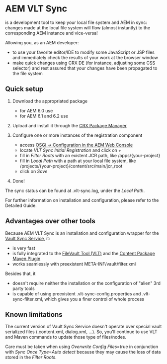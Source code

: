 # AEM VLT Sync

is a development tool to keep your local file system and AEM in sync: changes made at the local file system will flow (almost instantly) to the corresponding AEM instance and vice-versa!

Allowing you, as an AEM developer:

- to use your favorite editor/IDE to modify some JavaScript or JSP files and immediately check the results of your work at the browser window
- make quick changes using CRX DE (for instance, adjusting some CSS selector) and rest assured that your changes have been propagated to the file system


## Quick setup

1. Download the appropriated package

   * for AEM 6.0 use
   * for AEM 6.1 and 6.2 use

2. Upload and install it through the [CRX Package Manager](http://localhost:4502/crx/packmgr/index.jsp)

3. Configure one or more instances of the registration component

   * access [OSGi -> Configuration in the AEM Web Console](http://localhost:4502/system/console/configMgr)
   * locate *VLT Sync Initial Registration* and click on *+*
   * fill in *Filter Roots* with an existent JCR path, like /apps/{your-project}
   * fill in *Local Path* with a path at your local file system, like /projects/{your-project}/content/src/main/jcr_root 
   * click on *Save*

4. Done!

The sync status can be found at .vlt-sync.log, under the *Local Path*.

For further information on installation and configuration, please refer to the Detailed Guide.


## Advantages over other tools

Because AEM VLT Sync is an installation and configuration wrapper for the [Vault Sync Service](http://jackrabbit.apache.org/filevault/usage.html#Vault_Sync), it:

* is very fast
* is fully integrated to the [FileVault Tool (VLT)](https://docs.adobe.com/docs/en/aem/6-0/develop/dev-tools/ht-vlttool.html?wcmmode=disabled) and the [Content Package Maven Plugin](https://docs.adobe.com/docs/en/aem/6-0/develop/dev-tools/vlt-mavenplugin.html?wcmmode=disabled)
* works seamlessly with preexistent META-INF/vault/filter.xml

Besides that, it

* doesn't require neither the installation or the configuration of "alien" 3rd party tools
* is capable of using preexistent .vlt-sync-config.properties and .vlt-sync-filter.xml, which gives you a finer control of whole process   
 
 
## Known limitations

The current version of Vault Sync Service doesn't operate over special vault serialized files (.content.xml, dialog.xml, ...). So, you'll continue to use VLT and Maven commands to update those type of files/nodes.
   
Care must be taken when using *Overwrite Config Files*=true in conjunction with *Sync Once Type*=*Auto detect* because they may cause the loss of data stored in the *Filter Roots*. 
